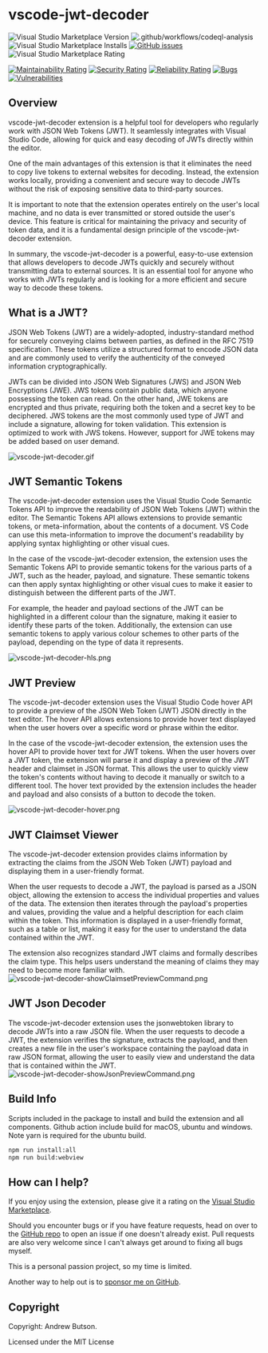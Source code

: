 # vscode-jwt-decoder

![Visual Studio Marketplace Version](https://img.shields.io/visual-studio-marketplace/v/AndrewButson.vscode-jwt-decoder)
![.github/workflows/codeql-analysis](https://github.com/arbs-io/vscode-jwt-decoder/actions/workflows/codeql-analysis.yml/badge.svg)
![Visual Studio Marketplace Installs](https://img.shields.io/visual-studio-marketplace/i/AndrewButson.vscode-jwt-decoder)
[![GitHub issues](https://img.shields.io/github/issues/arbs-io/vscode-jwt-decoder.svg)](https://github.com/arbs-io/vscode-jwt-decoder/issues)
![Visual Studio Marketplace Rating](https://img.shields.io/visual-studio-marketplace/r/AndrewButson.vscode-jwt-decoder)

[![Maintainability Rating](https://sonarcloud.io/api/project_badges/measure?project=arbs-io_vscode-jwt-decoder&metric=sqale_rating)](https://sonarcloud.io/summary/new_code?id=arbs-io_vscode-jwt-decoder)
[![Security Rating](https://sonarcloud.io/api/project_badges/measure?project=arbs-io_vscode-jwt-decoder&metric=security_rating)](https://sonarcloud.io/summary/new_code?id=arbs-io_vscode-jwt-decoder)
[![Reliability Rating](https://sonarcloud.io/api/project_badges/measure?project=arbs-io_vscode-jwt-decoder&metric=reliability_rating)](https://sonarcloud.io/summary/new_code?id=arbs-io_vscode-jwt-decoder)
[![Bugs](https://sonarcloud.io/api/project_badges/measure?project=arbs-io_vscode-jwt-decoder&metric=bugs)](https://sonarcloud.io/summary/new_code?id=arbs-io_vscode-jwt-decoder)
[![Vulnerabilities](https://sonarcloud.io/api/project_badges/measure?project=arbs-io_vscode-jwt-decoder&metric=vulnerabilities)](https://sonarcloud.io/summary/new_code?id=arbs-io_vscode-jwt-decoder)

## Overview

vscode-jwt-decoder extension is a helpful tool for developers who regularly work with JSON Web Tokens (JWT). It seamlessly integrates with Visual Studio Code, allowing for quick and easy decoding of JWTs directly within the editor.

One of the main advantages of this extension is that it eliminates the need to copy live tokens to external websites for decoding. Instead, the extension works locally, providing a convenient and secure way to decode JWTs without the risk of exposing sensitive data to third-party sources.

It is important to note that the extension operates entirely on the user's local machine, and no data is ever transmitted or stored outside the user's device. This feature is critical for maintaining the privacy and security of token data, and it is a fundamental design principle of the vscode-jwt-decoder extension.

In summary, the vscode-jwt-decoder is a powerful, easy-to-use extension that allows developers to decode JWTs quickly and securely without transmitting data to external sources. It is an essential tool for anyone who works with JWTs regularly and is looking for a more efficient and secure way to decode these tokens.

## What is a JWT?

JSON Web Tokens (JWT) are a widely-adopted, industry-standard method for securely conveying claims between parties, as defined in the RFC 7519 specification. These tokens utilize a structured format to encode JSON data and are commonly used to verify the authenticity of the conveyed information cryptographically.

JWTs can be divided into JSON Web Signatures (JWS) and JSON Web Encryptions (JWE). JWS tokens contain public data, which anyone possessing the token can read. On the other hand, JWE tokens are encrypted and thus private, requiring both the token and a secret key to be deciphered. JWS tokens are the most commonly used type of JWT and include a signature, allowing for token validation. This extension is optimized to work with JWS tokens. However, support for JWE tokens may be added based on user demand.

![vscode-jwt-decoder.gif](images/vscode-jwt-decoder.gif)

## JWT Semantic Tokens

The vscode-jwt-decoder extension uses the Visual Studio Code Semantic Tokens API to improve the readability of JSON Web Tokens (JWT) within the editor. The Semantic Tokens API allows extensions to provide semantic tokens, or meta-information, about the contents of a document. VS Code can use this meta-information to improve the document's readability by applying syntax highlighting or other visual cues.

In the case of the vscode-jwt-decoder extension, the extension uses the Semantic Tokens API to provide semantic tokens for the various parts of a JWT, such as the header, payload, and signature. These semantic tokens can then apply syntax highlighting or other visual cues to make it easier to distinguish between the different parts of the JWT.

For example, the header and payload sections of the JWT can be highlighted in a different colour than the signature, making it easier to identify these parts of the token. Additionally, the extension can use semantic tokens to apply various colour schemes to other parts of the payload, depending on the type of data it represents.

![vscode-jwt-decoder-hls.png](images/vscode-jwt-decoder-hls.png)

## JWT Preview

The vscode-jwt-decoder extension uses the Visual Studio Code hover API to provide a preview of the JSON Web Token (JWT) JSON directly in the text editor. The hover API allows extensions to provide hover text displayed when the user hovers over a specific word or phrase within the editor.

In the case of the vscode-jwt-decoder extension, the extension uses the hover API to provide hover text for JWT tokens. When the user hovers over a JWT token, the extension will parse it and display a preview of the JWT header and claimset in JSON format. This allows the user to quickly view the token's contents without having to decode it manually or switch to a different tool. The hover text provided by the extension includes the header and payload and also consists of a button to decode the token.

![vscode-jwt-decoder-hover.png](images/vscode-jwt-decoder-hover.png)

## JWT Claimset Viewer

The vscode-jwt-decoder extension provides claims information by extracting the claims from the JSON Web Token (JWT) payload and displaying them in a user-friendly format.

When the user requests to decode a JWT, the payload is parsed as a JSON object, allowing the extension to access the individual properties and values of the data. The extension then iterates through the payload's properties and values, providing the value and a helpful description for each claim within the token. This information is displayed in a user-friendly format, such as a table or list, making it easy for the user to understand the data contained within the JWT.

The extension also recognizes standard JWT claims and formally describes the claim type. This helps users understand the meaning of claims they may need to become more familiar with.
![vscode-jwt-decoder-showClaimsetPreviewCommand.png](images/vscode-jwt-decoder-showClaimsetPreviewCommand.png)

## JWT Json Decoder

The vscode-jwt-decoder extension uses the jsonwebtoken library to decode JWTs into a raw JSON file. When the user requests to decode a JWT, the extension verifies the signature, extracts the payload, and then creates a new file in the user's workspace containing the payload data in raw JSON format, allowing the user to easily view and understand the data that is contained within the JWT.
![vscode-jwt-decoder-showJsonPreviewCommand.png](images/vscode-jwt-decoder-showJsonPreviewCommand.png)

## Build Info

Scripts included in the package to install and build the extension and all components. Github action include build for macOS, ubuntu and windows. Note yarn is required for the ubuntu build.

```bash
npm run install:all
npm run build:webview
```

## **How can I help?**

If you enjoy using the extension, please give it a rating on the [Visual Studio Marketplace](https://marketplace.visualstudio.com/items?itemName=AndrewButson.vscode-jwt-decoder).

Should you encounter bugs or if you have feature requests, head on over to the [GitHub repo](https://github.com/arbs-io/vscode-jwt-decoder) to open an issue if one doesn't already exist.
Pull requests are also very welcome since I can't always get around to fixing all bugs myself.

This is a personal passion project, so my time is limited.

Another way to help out is to [sponsor me on GitHub](https://github.com/sponsors/arbs-io).

## **Copyright**

Copyright: Andrew Butson.

Licensed under the MIT License
